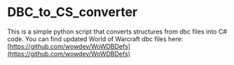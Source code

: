 # DBC_to_CS_converter

This is a simple python script that converts structures from dbc files into C# code.
You can find updated World of Warcraft dbc files here:
[https://github.com/wowdev/WoWDBDefs](https://github.com/wowdev/WoWDBDefs)
